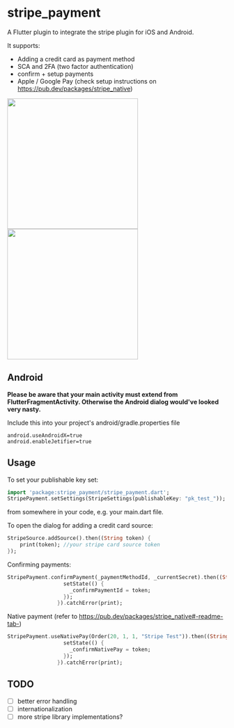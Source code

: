 # stripe_payment

A Flutter plugin to integrate the stripe plugin for iOS and Android. 

It supports:
- Adding a credit card as payment method
- SCA and 2FA (two factor authentication)
- confirm + setup payments
- Apple / Google Pay (check setup instructions on https://pub.dev/packages/stripe_native)

<img src="https://github.com/jonasbark/flutter_stripe_payment/raw/master/screenshot_android.png" width="300">
<img src="https://github.com/jonasbark/flutter_stripe_payment/raw/master/screenshot_ios.png" width="300">

## Android

**Please be aware that your main activity must extend from FlutterFragmentActivity. Otherwise the Android dialog would've looked very nasty.**

Include this into your project's android/gradle.properties file
```properties
android.useAndroidX=true
android.enableJetifier=true
```

## Usage

To set your publishable key set:
```dart
import 'package:stripe_payment/stripe_payment.dart';
StripePayment.setSettings(StripeSettings(publishableKey: "pk_test_"));
```
from somewhere in your code, e.g. your main.dart file.

To open the dialog for adding a credit card source:
```dart
StripeSource.addSource().then((String token) {
    print(token); //your stripe card source token
});
```

Confirming payments:
```dart
StripePayment.confirmPayment(_paymentMethodId, _currentSecret).then((String token) {
                  setState(() {
                    _confirmPaymentId = token;
                  });
                }).catchError(print);
```

Native payment (refer to https://pub.dev/packages/stripe_native#-readme-tab-)
```dart
StripePayment.useNativePay(Order(20, 1, 1, "Stripe Test")).then((String token) {
                  setState(() {
                    _confirmNativePay = token;
                  });
                }).catchError(print);
```

## TODO

- [ ] better error handling
- [ ] internationalization
- [ ] more stripe library implementations?
